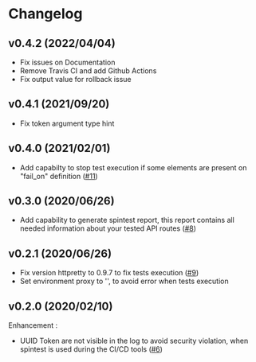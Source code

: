 # Changelog

## v0.4.2 (2022/04/04)
* Fix issues on Documentation
* Remove Travis CI and add Github Actions
* Fix output value for rollback issue

## v0.4.1 (2021/09/20)
* Fix token argument type hint

## v0.4.0 (2021/02/01)
* Add capabilty to stop test execution if some elements are present on "fail_on" definition ([#11](https://github.com/societe-generale/spintest/pull/11))

## v0.3.0 (2020/06/26)
* Add capability to generate spintest report, this report contains all needed information about your tested API routes ([#8](https://github.com/societe-generale/spintest/pull/8))

## v0.2.1 (2020/06/26)
* Fix version httpretty to 0.9.7 to fix tests execution ([#9](https://github.com/societe-generale/spintest/pull/9))
* Set environment proxy to '', to avoid error when tests execution


## v0.2.0 (2020/02/10)

Enhancement : 
* UUID Token are not visible in the log to avoid security violation, when spintest is used during the CI/CD tools ([#6](https://github.com/societe-generale/spintest/pull/6))

